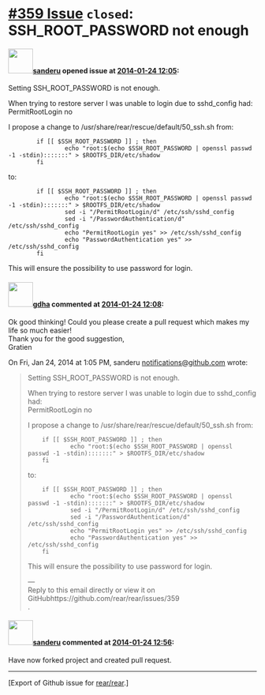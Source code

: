 [\#359 Issue](https://github.com/rear/rear/issues/359) `closed`: SSH\_ROOT\_PASSWORD not enough
===============================================================================================

#### <img src="https://avatars.githubusercontent.com/u/4814297?v=4" width="50">[sanderu](https://github.com/sanderu) opened issue at [2014-01-24 12:05](https://github.com/rear/rear/issues/359):

Setting SSH\_ROOT\_PASSWORD is not enough.

When trying to restore server I was unable to login due to sshd\_config
had:  
PermitRootLogin no

I propose a change to /usr/share/rear/rescue/default/50\_ssh.sh from:

            if [[ $SSH_ROOT_PASSWORD ]] ; then
                    echo "root:$(echo $SSH_ROOT_PASSWORD | openssl passwd -1 -stdin):::::::" > $ROOTFS_DIR/etc/shadow
            fi

to:

            if [[ $SSH_ROOT_PASSWORD ]] ; then
                    echo "root:$(echo $SSH_ROOT_PASSWORD | openssl passwd -1 -stdin):::::::" > $ROOTFS_DIR/etc/shadow
                    sed -i "/PermitRootLogin/d" /etc/ssh/sshd_config
                    sed -i "/PasswordAuthentication/d" /etc/ssh/sshd_config
                    echo "PermitRootLogin yes" >> /etc/ssh/sshd_config
                    echo "PasswordAuthentication yes" >> /etc/ssh/sshd_config
            fi

This will ensure the possibility to use password for login.

#### <img src="https://avatars.githubusercontent.com/u/888633?u=cdaeb31efcc0048d3619651aa18dd4b76e636b21&v=4" width="50">[gdha](https://github.com/gdha) commented at [2014-01-24 12:08](https://github.com/rear/rear/issues/359#issuecomment-33217823):

Ok good thinking! Could you please create a pull request which makes
my  
life so much easier!  
Thank you for the good suggestion,  
Gratien

On Fri, Jan 24, 2014 at 1:05 PM, sanderu <notifications@github.com>
wrote:

> Setting SSH\_ROOT\_PASSWORD is not enough.
>
> When trying to restore server I was unable to login due to
> sshd\_config had:  
> PermitRootLogin no
>
> I propose a change to /usr/share/rear/rescue/default/50\_ssh.sh from:
>
>         if [[ $SSH_ROOT_PASSWORD ]] ; then
>                 echo "root:$(echo $SSH_ROOT_PASSWORD | openssl passwd -1 -stdin):::::::" > $ROOTFS_DIR/etc/shadow
>         fi
>
> to:
>
>         if [[ $SSH_ROOT_PASSWORD ]] ; then
>                 echo "root:$(echo $SSH_ROOT_PASSWORD | openssl passwd -1 -stdin):::::::" > $ROOTFS_DIR/etc/shadow
>                 sed -i "/PermitRootLogin/d" /etc/ssh/sshd_config
>                 sed -i "/PasswordAuthentication/d" /etc/ssh/sshd_config
>                 echo "PermitRootLogin yes" >> /etc/ssh/sshd_config
>                 echo "PasswordAuthentication yes" >> /etc/ssh/sshd_config
>         fi
>
> This will ensure the possibility to use password for login.
>
> —  
> Reply to this email directly or view it on
> GitHubhttps://github.com/rear/rear/issues/359  
> .

#### <img src="https://avatars.githubusercontent.com/u/4814297?v=4" width="50">[sanderu](https://github.com/sanderu) commented at [2014-01-24 12:56](https://github.com/rear/rear/issues/359#issuecomment-33220389):

Have now forked project and created pull request.

------------------------------------------------------------------------

\[Export of Github issue for
[rear/rear](https://github.com/rear/rear).\]
